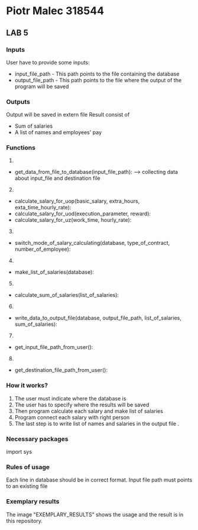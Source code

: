 # Piotr Malec 318544

## LAB 5 

### Inputs
User have to provide some inputs:
* input_file_path - This path points to the file containing the database
* output_file_path - This path points to the file where the output of the program will be saved

### Outputs
Output will be saved in extern file
Result  consist of
* Sum of salaries 
* A list of names and employees' pay

### Functions
1.
* get_data_from_file_to_database(input_file_path): --> collecting data about input_file and destination file

2. 
* calculate_salary_for_uop(basic_salary, extra_hours,     
exta_time_hourly_rate):
* calculate_salary_for_uod(execution_parameter, reward):
* calculate_salary_for_uz(work_time, hourly_rate):

3.
* switch_mode_of_salary_calculating(database, type_of_contract, number_of_employee):

4.
*  make_list_of_salaries(database):

5.
*  calculate_sum_of_salaries(list_of_salaries):

6.
*  write_data_to_output_file(database, output_file_path, list_of_salaries, sum_of_salaries):

7.
* get_input_file_path_from_user():

8. 
* get_destination_file_path_from_user():

### How it works?

1. The user must indicate where the database is
2. The user has to specify where the results will be saved
3.  Then program calculate each salary and make list of salaries
4. Program connect each salary with right person 
5. The last step is to write list of names and salaries in the output file .

### Necessary packages
   import sys
### Rules of usage

Each line in database should be in correct format.
Input file path must points to an existing file 

### Exemplary results

The image "EXEMPLARY_RESULTS" shows the usage and the result is in this repository.
